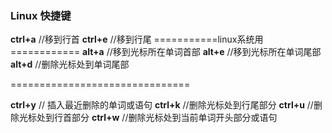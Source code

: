 ### Linux 快捷键

**ctrl+a** //移到行首
**ctrl+e** //移到行尾
===========linux系统用============
**alt+a** //移到光标所在单词首部
**alt+e** //移到光标所在单词尾部
**alt+d** //删除光标处到单词尾部

===============================

**ctrl+y** // 插入最近删除的单词或语句
**ctrl+k** //删除光标处到行尾部分
**ctrl+u** //删除光标处到行首部分
**ctrl+w** //删除光标处到当前单词开头部分或语句

